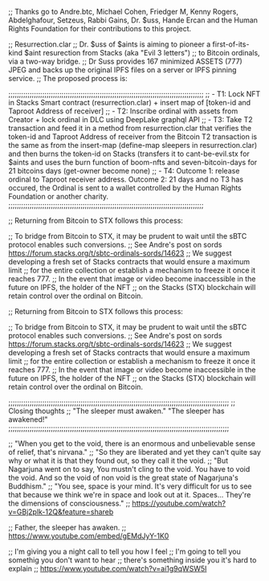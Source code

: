 ;; Thanks go to Andre.btc, Michael Cohen, Friedger M, Kenny Rogers, Abdelghafour, Setzeus, Rabbi Gains, Dr. $uss, Hande Ercan and the Human Rights Foundation for their contributions to this project.

;; Resurrection.clar
;; Dr. $uss of $aints is aiming to pioneer a first-of-its-kind $aint resurection from Stacks (aka "Evil 3 letters")
;; to Bitcoin ordinals, via a two-way bridge.
;; Dr Suss provides 167 minimized ASSETS (777) JPEG and backs up the original IPFS files on a server or IPFS pinning service.
;; The proposed process is:

;;;;;;;;;;;;;;;;;;;;;;;;;;;;;;;;;;;;;;;;;;;;;;;;;;;;;;;;;;;;;;;;;;;;;;;;;;;;;;;;;;;;;;;;;;;;
;; - T1: Lock NFT in Stacks Smart contract (resurrection.clar) + insert map of [token-id and Taproot Address of receiver]
;; - T2: Inscribe ordinal with assets from Creator + lock ordinal in DLC using DeepLake graphql API
;; - T3: Take T2 transaction and feed it in a method from resurrection.clar that verifies the token-id and Taproot Address of receiver from the Bitcoin T2 transaction is the same as from the insert-map (define-map sleepers in resurrection.clar) and then burns the token-id on Stacks (transfers it to cant-be-evil.stx for $aints and uses the burn function of boom-nfts and seven-bitcoin-days for 21 bitcoins days (get-owner become none)
;; - T4: Outcome 1: release ordinal to Taproot receiver address. Outcome 2: 21 days and no T3 has occured, the Ordinal is sent to a wallet controlled by the Human Rights Foundation or another charity.
;;;;;;;;;;;;;;;;;;;;;;;;;;;;;;;;;;;;;;;;;;;;;;;;;;;;;;;;;;;;;;;;;;;;;;;;;;;;;;;;;;;;;;;;;;;;

;; Returning from Bitcoin to STX follows this process:

;; To bridge from Bitcoin to STX, it may be prudent to wait until the sBTC protocol enables such conversions.
;; See Andre's post on sords https://forum.stacks.org/t/sbtc-ordinals-sords/14623
;; We suggest developing a fresh set of Stacks contracts that would ensure a maximum limit
;; for the entire collection or establish a mechanism to freeze it once it reaches 777.
;; In the event that image or video become inaccessible in the future on IPFS, the holder of the NFT
;; on the Stacks (STX) blockchain will retain control over the ordinal on Bitcoin.

;; Returning from Bitcoin to STX follows this process:

;; To bridge from Bitcoin to STX, it may be prudent to wait until the sBTC protocol enables such conversions.
;; See Andre's post on sords https://forum.stacks.org/t/sbtc-ordinals-sords/14623
;; We suggest developing a fresh set of Stacks contracts that would ensure a maximum limit
;; for the entire collection or establish a mechanism to freeze it once it reaches 777.
;; In the event that image or video become inaccessible in the future on IPFS, the holder of the NFT
;; on the Stacks (STX) blockchain will retain control over the ordinal on Bitcoin.

;;;;;;;;;;;;;;;;;;;;;;;;;;;;;;;;;;;;;;;;;;;;;;;;;;;;;;;;;;;;;;;;;;;;;;;;;;;;;;;;;;;;;;;;;;;;;;;;;;;;;;;;
;; Closing thoughts
;; "The sleeper must awaken." "The sleeper has awakened!"
;;;;;;;;;;;;;;;;;;;;;;;;;;;;;;;;;;;;;;;;;;;;;;;;;;;;;;;;;;;;;;;;;;;;;;;;;;;;;;;;;;;;;;;;;;;;;;;;;;;;;;;;

;; "When you get to the void, there is an enormous and unbelievable sense of relief, that's nirvana."
;; "So they are liberated and yet they can't quite say why or what it is that they found out, so they call it the void.
;; "But Nagarjuna went on to say, You mustn't cling to the void. You have to void the void. And so the void of non void is the great state of Nagarjuna's Buddhism."
;; "You see, space is your mind. It's very difficult for us to see that because we think we're in space and look out at it. Spaces... They're the dimensions of consciousness."
;; https://youtube.com/watch?v=GBj2plk-12Q&feature=shareb

;; Father, the sleeper has awaken.
;; https://www.youtube.com/embed/gEMdJyY-1K0

;; I'm giving you a night call to tell you how I feel
;; I'm going to tell you somethig you don't want to hear
;; there's something inside you it's hard to explain
;; https://www.youtube.com/watch?v=ai1g9qWSW5I
